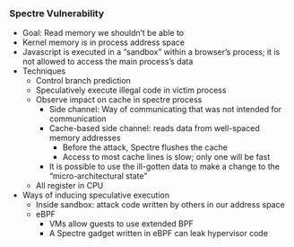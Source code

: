 ### Spectre Vulnerability

- Goal: Read memory we shouldn’t be able to
- Kernel memory is in process address space
- Javascript is executed in a “sandbox” within a browser’s process; it is not allowed to access the main process’s data
- Techniques
    - Control branch prediction
    - Speculatively execute illegal code in victim process
    - Observe impact on cache in spectre process
        - Side channel: Way of communicating that was not intended for communication
        - Cache-based side channel: reads data from well-spaced memory addresses
            - Before the attack, Spectre flushes the cache
            - Access to most cache lines is slow; only one will be fast
        - It is possible to use the ill-gotten data to make a change to the “micro-architectural state”
  - All register in CPU
- Ways of inducing speculative execution
    - Inside sandbox: attack code written by others in our address space
    - eBPF
        - VMs allow guests to use extended BPF
        - A Spectre gadget written in eBPF can leak hypervisor code
